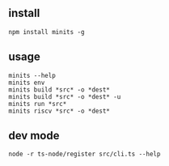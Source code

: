 ## install

```
npm install minits -g
```

## usage

```
minits --help
minits env
minits build *src* -o *dest*
minits build *src* -o *dest* -u
minits run *src*
minits riscv *src* -o *dest*

```

## dev mode
```
node -r ts-node/register src/cli.ts --help

```